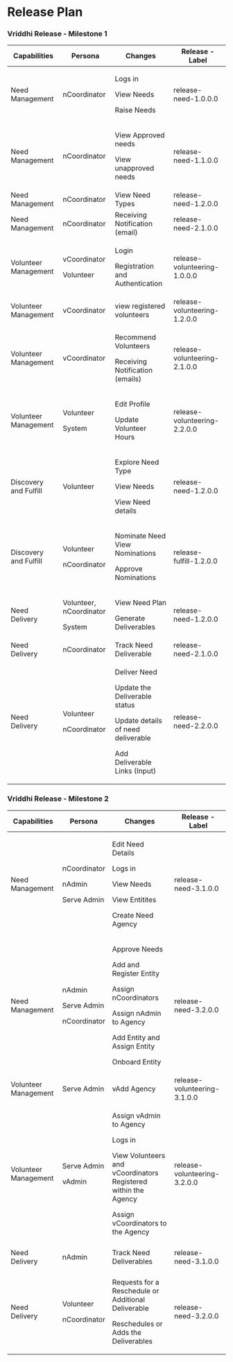 # Release Plan

### Vriddhi Release - Milestone 1

| Capabilities          | Persona                                                           | Changes                                                                                                                                     | Release - Label              |
| --------------------- | ----------------------------------------------------------------- | ------------------------------------------------------------------------------------------------------------------------------------------- | ---------------------------- |
| Need Management       | nCoordinator                                                      | <p>Logs in</p><p>View Needs</p><p>Raise Needs</p>                                                                                           | release-need-1.0.0.0         |
| Need Management       | nCoordinator                                                      | <p>View Approved needs</p><p>View unapproved needs</p>                                                                                      | release-need-1.1.0.0         |
| Need Management       | nCoordinator                                                      | View Need Types                                                                                                                             | release-need-1.2.0.0         |
| Need Management       | nCoordinator                                                      | Receiving Notification (email)                                                                                                              | release-need-2.1.0.0         |
| Volunteer Management  | <p>vCoordinator </p><p></p><p></p><p>Volunteer</p>                | <p>Login </p><p></p><p>Registration and Authentication</p>                                                                                  | release-volunteering-1.0.0.0 |
| Volunteer Management  | vCoordinator                                                      | view registered volunteers                                                                                                                  | release-volunteering-1.2.0.0 |
| Volunteer Management  | vCoordinator                                                      | <p>Recommend Volunteers</p><p>Receiving Notification (emails)</p>                                                                           | release-volunteering-2.1.0.0 |
| Volunteer Management  | <p>Volunteer </p><p></p><p>System</p>                             | <p>Edit Profile </p><p></p><p>Update Volunteer Hours</p>                                                                                    | release-volunteering-2.2.0.0 |
| Discovery and Fulfill | <p>Volunteer </p><p></p><p></p>                                   | <p>Explore Need Type</p><p>View Needs</p><p>View Need details</p>                                                                           | release-need-1.2.0.0         |
| Discovery and Fulfill | <p>Volunteer</p><p></p><p>nCoordinator</p>                        | <p>Nominate Need View Nominations</p><p>Approve Nominations</p>                                                                             | release-fulfill-1.2.0.0      |
| Need Delivery         | <p>Volunteer, nCoordinator</p><p></p><p>System</p><p></p>         | <p>View Need Plan</p><p></p><p></p><p>Generate Deliverables</p>                                                                             | release-need-1.2.0.0         |
| Need Delivery         | nCoordinator                                                      | Track Need Deliverable                                                                                                                      | release-need-2.1.0.0         |
| Need Delivery         | <p>Volunteer  </p><p></p><p></p><p></p><p></p><p>nCoordinator</p> | <p>Deliver Need</p><p>Update the Deliverable status</p><p>Update details of need deliverable</p><p></p><p>Add Deliverable Links (Input)</p> | release-need-2.2.0.0         |

### Vriddhi Release - Milestone 2

| Capabilities         | Persona                                                                                                                | Changes                                                                                                                                                                           | Release - Label              |
| -------------------- | ---------------------------------------------------------------------------------------------------------------------- | --------------------------------------------------------------------------------------------------------------------------------------------------------------------------------- | ---------------------------- |
| Need Management      | <p></p><p>nCoordinator</p><p></p><p>nAdmin </p><p></p><p></p><p>Serve Admin</p>                                        | <p>Edit Need Details</p><p></p><p>Logs in</p><p>View Needs</p><p>View Entitites</p><p></p><p>Create Need Agency</p>                                                               | release-need-3.1.0.0         |
| Need Management      | <p>nAdmin   </p><p></p><p></p><p></p><p></p><p></p><p></p><p></p><p>Serve Admin </p><p> </p><p></p><p>nCoordinator</p> | <p>Approve Needs</p><p>Add and Register Entity</p><p>Assign nCoordinators</p><p></p><p>Assign nAdmin to Agency</p><p>Add Entity and Assign Entity</p><p></p><p>Onboard Entity</p> | release-need-3.2.0.0         |
| Volunteer Management | <p></p><p>Serve Admin</p><p></p>                                                                                       | vAdd Agency                                                                                                                                                                       | release-volunteering-3.1.0.0 |
| Volunteer Management | <p>Serve Admin  </p><p></p><p></p><p></p><p></p><p></p><p></p><p></p><p>vAdmin</p>                                     | <p>Assign vAdmin to Agency</p><p></p><p>Logs in</p><p>View Volunteers and vCoordinators Registered within the Agency</p><p>Assign vCoordinators to the Agency</p>                 | release-volunteering-3.2.0.0 |
| Need Delivery        | <p></p><p>nAdmin</p>                                                                                                   | Track Need Deliverables                                                                                                                                                           | release-need-3.1.0.0         |
| Need Delivery        | <p>Volunteer  </p><p></p><p></p><p></p><p></p><p>nCoordinator</p>                                                      | <p>Requests for a Reschedule or Additional Deliverable</p><p></p><p></p><p>Reschedules or Adds the Deliverables</p>                                                               | release-need-3.2.0.0         |
